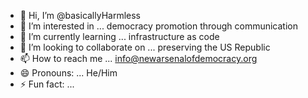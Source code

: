 - 👋 Hi, I’m @basicallyHarmless
- 👀 I’m interested in ... democracy promotion through communication
- 🌱 I’m currently learning ... infrastructure as code
- 💞️ I’m looking to collaborate on ... preserving the US Republic
- 📫 How to reach me ... info@newarsenalofdemocracy.org
- 😄 Pronouns: ... He/Him
- ⚡ Fun fact: ...

<!---
basicallyHarmless/basicallyHarmless is a ✨ special ✨ repository because its `README.md` (this file) appears on your GitHub profile.
You can click the Preview link to take a look at your changes.
--->
